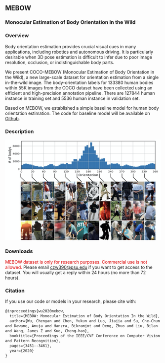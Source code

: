 ## MEBOW
### Monocular Estimation of Body Orientation In the Wild
### Overview
Body orientation estimation provides crucial visual cues in many applications, including robotics and autonomous driving. It is particularly desirable when 3D pose estimation is difficult to infer due to poor image resolution, occlusion, or indistinguishable body parts. 

We present COCO-MEBOW (Monocular Estimation of Body Orientation in the Wild), a new large-scale dataset for orientation estimation from a single in-the-wild image. The body-orientation labels for 133380 human bodies within 55K images from the COCO dataset have been collected using an efficient and high-precision annotation pipeline. There are 127844 human instance in training set and 5536 human instance in validation set.

Based on MEBOW, we established a simple baseline model for human body orientation estimation. The code for baseline model will be available on [Github](https://github.com/ChenyanWu/MEBOW).
### Description
![Image of MEBOW](/images/data_examples.png)
### Downloads
<!-- MEBOW dataset belongs to Amazon Inc. The disclosure of the dataset requires Amazon's approval. It is currently in the final stage of approval. The dataset will be public at around August 12. -->
<font color="#dd0000">MEBOW dataset is only for research purposes. Commercial use is not allowed.</font>
Please email <czw390@psu.edu> if you want to get access to the dataset. You will usually get a reply within 24 hours (no more than 72 hours).
<!-- [Dataset Download](https://pennstateoffice365-my.sharepoint.com/:f:/g/personal/czw390_psu_edu/EpdIRxS3_4hBpo9MvlWSiUcBEwAwjw5QgZ2kKFXH0T5hUw?e=U7wIEO)
[Dataset Readme](/descirption.txt) -->
### Citation
If you use our code or models in your research, please cite with:
```
@inproceedings{wu2020mebow,
  title={MEBOW: Monocular Estimation of Body Orientation In the Wild},
  author={Wu, Chenyan and Chen, Yukun and Luo, Jiajia and Su, Che-Chun and Dawane, Anuja and Hanzra, Bikramjot and Deng, Zhuo and Liu, Bilan and Wang, James Z and Kuo, Cheng-hao},
  booktitle={Proceedings of the IEEE/CVF Conference on Computer Vision and Pattern Recognition},
  pages={3451--3461},
  year={2020}
}
```






<!-- This is the website for MEBOW: Monocular Estimation of Body Orientation In the Wild
You can use the [editor on GitHub](https://github.com/ChenyanWu/MEBOW/edit/master/index.md) to maintain and preview the content for your website in Markdown files.

Whenever you commit to this repository, GitHub Pages will run [Jekyll](https://jekyllrb.com/) to rebuild the pages in your site, from the content in your Markdown files.

### Markdown

Markdown is a lightweight and easy-to-use syntax for styling your writing. It includes conventions for

```markdown
Syntax highlighted code block

# Header 1
## Header 2
### Header 3

- Bulleted
- List

1. Numbered
2. List

**Bold** and _Italic_ and `Code` text

[Link](url) and ![Image](src)
```

For more details see [GitHub Flavored Markdown](https://guides.github.com/features/mastering-markdown/).

### Jekyll Themes

Your Pages site will use the layout and styles from the Jekyll theme you have selected in your [repository settings](https://github.com/ChenyanWu/MEBOW/settings). The name of this theme is saved in the Jekyll `_config.yml` configuration file.

### Support or Contact

Having trouble with Pages? Check out our [documentation](https://help.github.com/categories/github-pages-basics/) or [contact support](https://github.com/contact) and we’ll help you sort it out. -->
